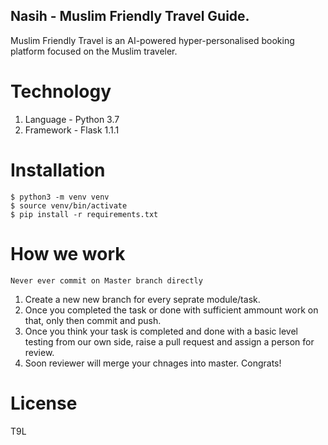 ## Nasih - Muslim Friendly Travel Guide.
Muslim Friendly Travel is an AI-powered hyper-personalised booking platform focused on the Muslim traveler.

# Technology
1. Language - Python 3.7
2. Framework -  Flask 1.1.1


# Installation
```
$ python3 -m venv venv
$ source venv/bin/activate
$ pip install -r requirements.txt
```

# How we work 
```Never ever commit on Master branch directly```
1. Create a new new branch for every seprate module/task.
2. Once you completed the task or done with sufficient ammount work on that, only then commit and push.
3. Once you think your task is completed and done with a basic level testing from our own side, raise a pull request and assign a person for review.
4. Soon reviewer will merge your chnages into master. Congrats!


# License
T9L
